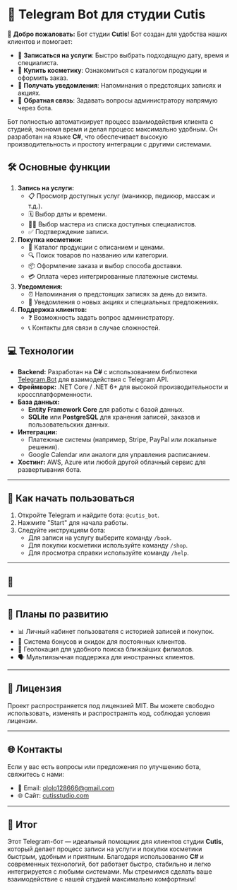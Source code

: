 <h1>🤖 Telegram Bot для студии Cutis</h1>

<p>
    🌟 <strong>Добро пожаловать:</strong>  
     Бот студии <strong>Cutis</strong>! Бот создан для удобства наших клиентов и помогает:
</p>
<ul>
    <li>📅 <strong>Записаться на услуги</strong>: Быстро выбрать подходящую дату, время и специалиста.</li>
    <li>💄 <strong>Купить косметику</strong>: Ознакомиться с каталогом продукции и оформить заказ.</li>
    <li>📱 <strong>Получать уведомления</strong>: Напоминания о предстоящих записях и акциях.</li>
    <li>💬 <strong>Обратная связь</strong>: Задавать вопросы администратору напрямую через бота.</li>
</ul>
<p>
    Бот полностью автоматизирует процесс взаимодействия клиента с студией, экономя время и делая процесс максимально удобным. Он разработан на языке <strong>C#</strong>, что обеспечивает высокую производительность и простоту интеграции с другими системами.
</p>
<h2>🛠️ Основные функции</h2>
<ol>
    <li><strong>Запись на услуги:</strong>
        <ul>
            <li>📋 Просмотр доступных услуг (маникюр, педикюр, массаж и т.д.).</li>
            <li>🗓️ Выбор даты и времени.</li>
            <li>👩‍⚕️ Выбор мастера из списка доступных специалистов.</li>
            <li>✅ Подтверждение записи.</li>
        </ul>
    </li>
    <li><strong>Покупка косметики:</strong>
        <ul>
            <li>🛒 Каталог продукции с описанием и ценами.</li>
            <li>🔍 Поиск товаров по названию или категории.</li>
            <li>📦 Оформление заказа и выбор способа доставки.</li>
            <li>💳 Оплата через интегрированные платежные системы.</li>
        </ul>
    </li>
    <li><strong>Уведомления:</strong>
        <ul>
            <li>⏰ Напоминания о предстоящих записях за день до визита.</li>
            <li>🎉 Уведомления о новых акциях и специальных предложениях.</li>
        </ul>
    </li>
    <li><strong>Поддержка клиентов:</strong>
        <ul>
            <li>❓ Возможность задать вопрос администратору.</li>
            <li>📞 Контакты для связи в случае сложностей.</li>
        </ul>
    </li>
</ol>

<h2>💻 Технологии</h2>
<ul>
    <li><strong>Backend:</strong> Разработан на <strong>C#</strong> с использованием библиотеки <a href="https://github.com/TelegramBots/Telegram.Bot" target="_blank">Telegram.Bot</a> для взаимодействия с Telegram API.</li>
    <li><strong>Фреймворк:</strong> .NET Core / .NET 6+ для высокой производительности и кроссплатформенности.</li>
    <li><strong>База данных:</strong>
        <ul>
            <li><strong>Entity Framework Core</strong> для работы с базой данных.</li>
            <li><strong>SQLite</strong> или <strong>PostgreSQL</strong> для хранения записей, заказов и пользовательских данных.</li>
        </ul>
    </li>
    <li><strong>Интеграции:</strong>
        <ul>
            <li>Платежные системы (например, Stripe, PayPal или локальные решения).</li>
            <li>Google Calendar или аналоги для управления расписанием.</li>
        </ul>
    </li>
    <li><strong>Хостинг:</strong> AWS, Azure или любой другой облачный сервис для развертывания бота.</li>
</ul>

<hr>

<h2>🚀 Как начать пользоваться</h2>
<ol>
    <li>Откройте Telegram и найдите бота: <code>@cutis_bot</code>.</li>
    <li>Нажмите "Start" для начала работы.</li>
    <li>Следуйте инструкциям бота:
        <ul>
            <li>Для записи на услугу выберите команду <code>/book</code>.</li>
            <li>Для покупки косметики используйте команду <code>/shop</code>.</li>
            <li>Для просмотра справки используйте команду <code>/help</code>.</li>
        </ul>
    </li>
</ol>

<hr>

<h2>📸 </h2>
<p></p>

<hr>

<h2>📢 Планы по развитию</h2>
<ul>
    <li>📊 Личный кабинет пользователя с историей записей и покупок.</li>
    <li>🎁 Система бонусов и скидок для постоянных клиентов.</li>
    <li>📍 Геолокация для удобного поиска ближайших филиалов.</li>
    <li>🗣️ Мультиязычная поддержка для иностранных клиентов.</li>
</ul>

<hr>

<h2>📜 Лицензия</h2>
<p>Проект распространяется под лицензией MIT. Вы можете свободно использовать, изменять и распространять код, соблюдая условия лицензии.</p>

<hr>

<h2>🌐 Контакты</h2>
<p>Если у вас есть вопросы или предложения по улучшению бота, свяжитесь с нами:</p>
<ul>
    <li>📧 Email: <a href="mailto:ololo128666@gmail.com">ololo128666@gmail.com</a></li>
    <li>🌐 Сайт: <a href="@molodoi_ya" target="_blank">cutisstudio.com</a></li>
</ul>

<hr>

<h2>🎯 Итог</h2>
<p>
    Этот Telegram-бот — идеальный помощник для клиентов студии <strong>Cutis</strong>, который делает процесс записи на услуги и покупки косметики быстрым, удобным и приятным. Благодаря использованию <strong>C#</strong> и современных технологий, бот работает быстро, стабильно и легко интегрируется с любыми системами. Мы стремимся сделать ваше взаимодействие с нашей студией максимально комфортным!
</p>
